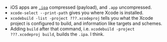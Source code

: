 * iOS apps are [`.ipa`](http://en.wikipedia.org/wiki/.ipa) compressed (payload), and `.app` uncompressed.
* `xcode-select --print-path` gives you where Xcode is installed.
* `xcodebuild -list -project ???.xcodeproj` tells you what the Xcode project is configured to build, and information like targets and schemes.
* Adding `build` after that command, i.e. `xcodebuild -project ???.xcodeproj build`, builds the `.ipa`. I think.
